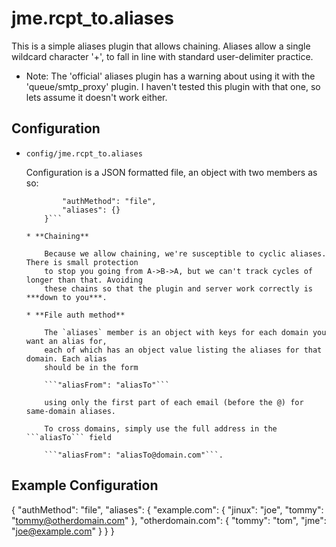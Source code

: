 jme.rcpt_to.aliases
========

This is a simple aliases plugin that allows chaining.
Aliases allow a single wildcard character '+', to fall
in line with standard user-delimiter practice.

* Note: The 'official' aliases plugin has a warning about using it with the 'queue/smtp\_proxy' plugin.
    I haven't tested this plugin with that one, so lets assume it doesn't work either.

Configuration
-------------

* `config/jme.rcpt_to.aliases`

    Configuration is a JSON formatted file, an object with two members as so:

    ```{
    		"authMethod": "file",
    		"aliases": {}
    	}```

    * **Chaining**

        Because we allow chaining, we're susceptible to cyclic aliases. There is small protection
        to stop you going from A->B->A, but we can't track cycles of longer than that. Avoiding
        these chains so that the plugin and server work correctly is ***down to you***.

    * **File auth method**

        The `aliases` member is an object with keys for each domain you want an alias for,
        each of which has an object value listing the aliases for that domain. Each alias
        should be in the form

        ```"aliasFrom": "aliasTo"```

        using only the first part of each email (before the @) for same-domain aliases.

        To cross domains, simply use the full address in the ```aliasTo``` field

        ```"aliasFrom": "aliasTo@domain.com"```.

Example Configuration
-------------
{
	"authMethod": "file",
	"aliases": {
		"example.com": {
            "jinux": "joe",
			"tommy": "tommy@otherdomain.com"
		},
		"otherdomain.com": {
			"tommy": "tom",
			"jme": "joe@example.com"
		}
	}
}
